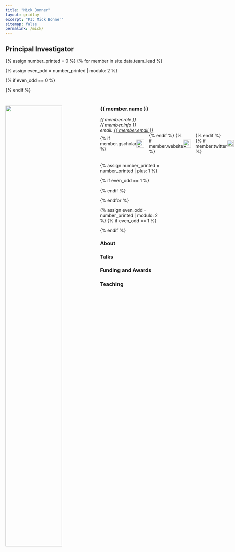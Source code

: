 ```yaml
---
title: "Mick Bonner"
layout: gridlay
excerpt: "PI: Mick Bonner"
sitemap: false
permalink: /mick/
---
```


## Principal Investigator
{% assign number_printed = 0 %}
{% for member in site.data.team_lead %}

{% assign even_odd = number_printed | modulo: 2 %}

{% if even_odd == 0 %}
<div class="row">
{% endif %}


<div class="col-sm-6 clearfix">
<img src="{{ site.url }}{{ site.baseurl }}/images/teampic/{{ member.photo }}" class="img-responsive" width="60%" style="float: left" />
<h3 style="margin-top: 40px;">{{ member.name }}</h3>
  <i>{{ member.role }}<br>
  <i>{{ member.info }}</i><br>
  email: <a href="mailto:{{ member.email }}">{{ member.email }}</a></i>
  
<div style="display: flex; align-items: center;">
  {% if member.gscholar %}
  <a href="{{ member.gscholar }}">
    <img src="{{ site.url }}{{ site.baseurl }}/images/logopic/gscholar.png" alt="Google Scholar Logo" style="width: 25px; height: 25px; margin-right: 15px; box-shadow: none;"/>
  </a>
  {% endif %}
  {% if member.website %}
  <a href="{{ member.website }}">
    <img src="{{ site.url }}{{ site.baseurl }}/images/logopic/website.png" alt="Personal Website" style="width: 25px; height: 25px; margin-right: 15px; box-shadow: none;"/>
  </a>
  {% endif %}
  {% if member.twitter %}
  <a href="https://twitter.com/{{ member.twitter }}">
      <img src="{{ site.url }}{{ site.baseurl }}/images/logopic/x_logo.svg" alt="X" style="width: 22px; height: 22px; margin-right: 15px; box-shadow: none;"/>
    </a>
  {% endif %}
  {% if member.cv %}
  <a href="{{ site.url }}{{ site.baseurl }}/downloads/{{member.cv}}">
      <img src="{{ site.url }}{{ site.baseurl }}/images/logopic/cv_logo.png" alt="CV" style="width: 27px; height: 27px; box-shadow: none;"/>
    </a>
  {% endif %}
  {% if member.github %}
  <a href="{{ site.url }}{{ site.baseurl }}/images/logopic/github_logo.png">
      <img src="{{ site.url }}{{ site.baseurl }}/images/logopic/github_logo.png" alt="Github" style="width: 27px; height: 27px; box-shadow: none;"/>
    </a>
  {% endif %}
</div>

<ul style="overflow: hidden">
</ul>
</div>


{% assign number_printed = number_printed | plus: 1 %}

{% if even_odd == 1 %}
</div>
{% endif %}

{% endfor %}

{% assign even_odd = number_printed | modulo: 2 %}
{% if even_odd == 1 %}
</div>
{% endif %}

### About
### Talks
### Funding and Awards
### Teaching